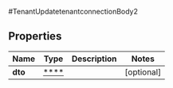#TenantUpdatetenantconnectionBody2

## Properties
Name | Type | Description | Notes
------------ | ------------- | ------------- | -------------
**dto** | [****](.md) |  | [optional] 

